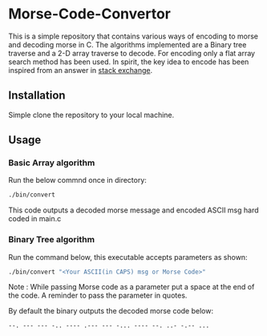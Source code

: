 # Morse-Code-Convertor
This is a simple repository that contains various ways of encoding to morse and decoding morse in C. The algorithms implemented are a Binary tree traverse and a 2-D array traverse to decode. For encoding only a flat array search method has been used. In spirit, the key idea to encode has been inspired from an answer in [stack exchange](https://stackoverflow.com/a/28046691).

## Installation
Simple clone the repository to your local machine.

## Usage

### Basic Array algorithm
Run the below commnd once in directory:
```bash
./bin/convert 
```
This code outputs a decoded morse message and encoded ASCII msg hard coded in main.c

### Binary Tree algorithm
Run the command below, this executable accepts parameters as shown:
```bash
./bin/convert "<Your ASCII(in CAPS) msg or Morse Code>"
```
Note : While passing Morse code as a parameter put a space at the end of the code. A reminder to pass the parameter in quotes.

By default the binary outputs the decoded morse code below:
```
--. --- --- -.. ---- .--- --- -... ---- --. ..- -.-- ...
```
